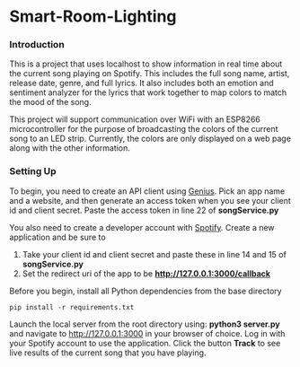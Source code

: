 # Smart-Room-Lighting

### Introduction

This is a project that uses localhost to show information in real time about the current song playing on Spotify. This includes the full song name, artist, release date, genre, and full lyrics. It also includes both an emotion and sentiment analyzer for the lyrics that work together to map colors to match the mood of the song.

This project will support communication over WiFi with an ESP8266 microcontroller for the purpose of broadcasting the colors of the current song to an LED strip. Currently, the colors are only displayed on a web page along with the other information.

### Setting Up

To begin, you need to create an API client using [Genius](https://genius.com/developers). Pick an app name and a website, and then generate an access token when you see your client id and client secret. Paste the access token in line 22 of **songService.py**

You also need to create a developer account with [Spotify](https://developer.spotify.com/dashboard/login). Create a new application and be sure to 
1. Take your client id and client secret and paste these in line 14 and 15 of **songService.py**
2. Set the redirect uri of the app to be **http://127.0.0.1:3000/callback**

Before you begin, install all Python dependencies from the base directory

```pip install -r requirements.txt```

Launch the local server from the root directory using: **python3 server.py** and navigate to http://127.0.0.1:3000 in your browser of choice. Log in with your Spotify account to use the application. Click the button **Track** to see live results of the current song that you have playing.
